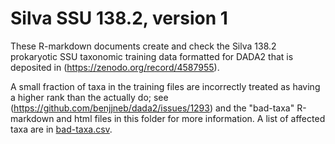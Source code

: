 # Silva SSU 138.2, version 1

These R-markdown documents create and check the Silva 138.2 prokaryotic SSU taxonomic training data formatted for DADA2 that is deposited in (https://zenodo.org/record/4587955).

A small fraction of taxa in the training files are incorrectly treated as having a higher rank than the actually do; 
see (https://github.com/benjjneb/dada2/issues/1293) and the "bad-taxa" R-markdown and html files in this folder for more information.
A list of affected taxa are in [bad-taxa.csv](./bad-taxa.csv).
